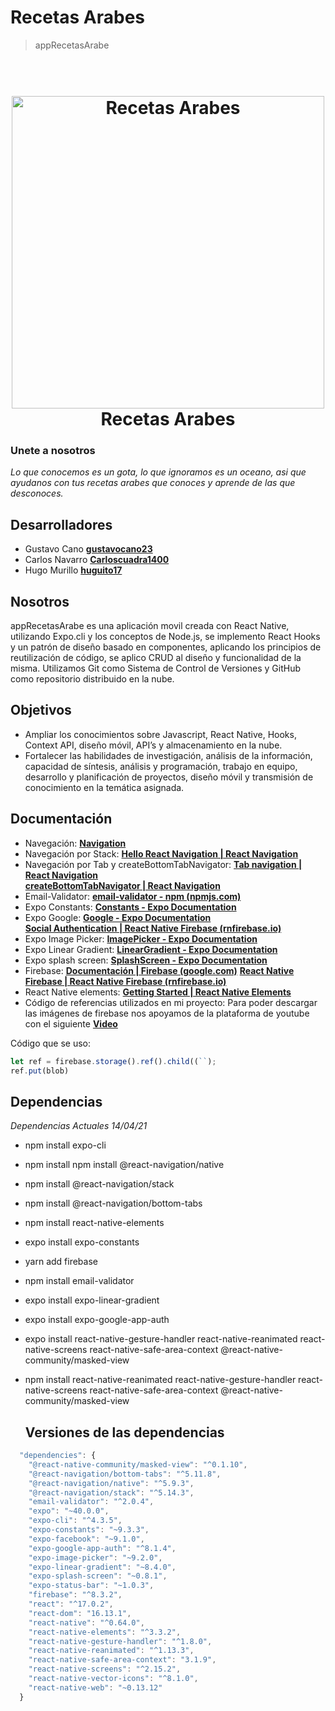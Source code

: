 # Recetas Arabes
> appRecetasArabe

<h1 align="center">
  <br>
  <a href="https://github.com/DevelopGroup-RecetasArabe/appRecetasArabe"><img src="https://i.pinimg.com/564x/53/f5/18/53f5185ac2c4275ef53daa3a05158e06.jpg" alt="Recetas Arabes" width="500"></a>
  <br>
  Recetas Arabes
  <br>
</h1>

### Unete a nosotros
 _Lo que conocemos es un gota, lo que ignoramos es un oceano, asi que ayudanos con tus recetas arabes que conoces y aprende de las que desconoces._
<br>

  ## Desarrolladores
 - Gustavo Cano **[gustavocano23](https://github.com/gustavocano23)**
 - Carlos Navarro **[Carloscuadra1400](https://github.com/Carloscuadra1400)**
 - Hugo Murillo **[huguito17](https://github.com/huguito17)**
<a>
  
  ## Nosotros
appRecetasArabe es una aplicación movil creada con React Native, utilizando Expo.cli y los conceptos de Node.js, se implemento React Hooks y un patrón de diseño basado en componentes, aplicando los principios de reutilización de código, se aplico CRUD al diseño y funcionalidad de la misma. Utilizamos Git como Sistema de Control de Versiones y GitHub como repositorio distribuido en la nube.

  ## Objetivos
  - Ampliar los conocimientos sobre Javascript, React Native, Hooks, Context API, diseño móvil, API’s y almacenamiento en la nube.
  - Fortalecer las habilidades de investigación, análisis de la información, capacidad de síntesis, análisis y programación, trabajo en equipo, desarrollo y planificación de proyectos, diseño móvil y transmisión de conocimiento en la temática asignada.
  
  ## Documentación
- Navegación: **[Navigation]( https://reactnavigation.org/docs/getting-started)**
- Navegación por Stack: **[Hello React Navigation | React Navigation]( https://reactnavigation.org/docs/hello-react-navigation/ )**
- Navegación por Tab y createBottomTabNavigator: **[Tab navigation | React Navigation]( https://reactnavigation.org/docs/tab-based-navigation/)**
	<br> **[createBottomTabNavigator | React Navigation]( https://reactnavigation.org/docs/bottom-tab-navigator/ )**
- Email-Validator: **[email-validator - npm (npmjs.com)]( https://www.npmjs.com/package/email-validator )**
- Expo Constants: **[Constants - Expo Documentation]( https://docs.expo.io/versions/latest/sdk/constants/ )**
- Expo Google: **[Google - Expo Documentation]( https://docs.expo.io/versions/latest/sdk/google/ )**
	<br> **[Social Authentication | React Native Firebase (rnfirebase.io)]( https://rnfirebase.io/auth/social-auth)**
- Expo Image Picker: **[ImagePicker - Expo Documentation]( https://docs.expo.io/versions/latest/sdk/imagepicker/ )**
- Expo Linear Gradient: **[LinearGradient - Expo Documentation]( https://docs.expo.io/versions/latest/sdk/linear-gradient/ )**
- Expo splash screen: **[SplashScreen - Expo Documentation](https://docs.expo.io/versions/latest/sdk/splash-screen/ )**
- Firebase: **[Documentación  |  Firebase (google.com)](https://firebase.google.com/docs)**
            **[React Native Firebase | React Native Firebase (rnfirebase.io)]( https://rnfirebase.io/ )**
- React Native elements: **[Getting Started | React Native Elements](https://reactnativeelements.com/docs/ )**
- Código de referencias utilizados en mi proyecto:
Para poder descargar las imágenes de firebase nos apoyamos de la plataforma de youtube con el siguiente **[Video]( https://youtu.be/jy4hFM2hGkM )**

Código que se uso:
```js
let ref = firebase.storage().ref().child((``);
ref.put(blob)
```

  ## Dependencias
	
  _Dependencias Actuales 14/04/21_

- npm install expo-cli
- npm install npm install @react-navigation/native
- npm install @react-navigation/stack
- npm install @react-navigation/bottom-tabs
- npm install react-native-elements
- expo install expo-constants
- yarn add firebase
- npm install email-validator
- expo install expo-linear-gradient
- expo install expo-google-app-auth
- expo install react-native-gesture-handler react-native-reanimated react-native-screens react-native-safe-area-context @react-native-community/masked-view
- npm install react-native-reanimated react-native-gesture-handler react-native-screens react-native-safe-area-context @react-native-community/masked-view

  ## Versiones de las dependencias
```js
  "dependencies": {
    "@react-native-community/masked-view": "^0.1.10",
    "@react-navigation/bottom-tabs": "^5.11.8",
    "@react-navigation/native": "^5.9.3",
    "@react-navigation/stack": "^5.14.3",
    "email-validator": "^2.0.4",
    "expo": "~40.0.0",
    "expo-cli": "^4.3.5",
    "expo-constants": "~9.3.3",
    "expo-facebook": "~9.1.0",
    "expo-google-app-auth": "^8.1.4",
    "expo-image-picker": "~9.2.0",
    "expo-linear-gradient": "~8.4.0",
    "expo-splash-screen": "~0.8.1",
    "expo-status-bar": "~1.0.3",
    "firebase": "^8.3.2",
    "react": "^17.0.2",
    "react-dom": "16.13.1",
    "react-native": "^0.64.0",
    "react-native-elements": "^3.3.2",
    "react-native-gesture-handler": "^1.8.0",
    "react-native-reanimated": "^1.13.3",
    "react-native-safe-area-context": "3.1.9",
    "react-native-screens": "^2.15.2",
    "react-native-vector-icons": "^8.1.0",
    "react-native-web": "~0.13.12"
  }
```
